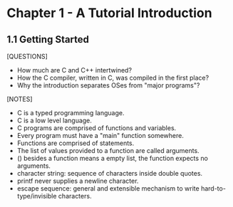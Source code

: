 # Chapter 1 - A Tutorial Introduction
## 1.1 Getting Started

[QUESTIONS]
* How much are C and C++ intertwined?
* How the C compiler, written in C, was compiled in the first place?
* Why the introduction separates OSes from "major programs"?

[NOTES]
* C is a typed programming language.
* C is a low level language.
* C programs are comprised of functions and variables.
* Every program must have a "main" function somewhere.
* Functions are comprised of statements.
* The list of values provided to a function are called arguments.
* () besides a function means a empty list, the function expects no arguments.
* character string: sequence of characters inside double quotes.
* printf never supplies a newline character.
* escape sequence: general and extensible mechanism to write hard-to-type/invisible characters.

